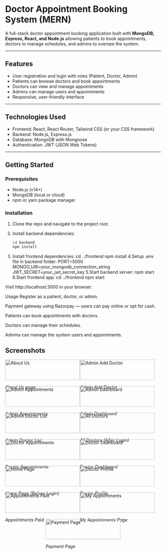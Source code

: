 # Doctor Appointment Booking System (MERN)

A full-stack doctor appointment booking application built with **MongoDB, Express, React, and Node.js** allowing patients to book appointments, doctors to manage schedules, and admins to oversee the system.

---

## Features

- User registration and login with roles (Patient, Doctor, Admin)  
- Patients can browse doctors and book appointments  
- Doctors can view and manage appointments  
- Admins can manage users and appointments  
- Responsive, user-friendly interface

---

## Technologies Used

- Frontend: React, React Router, Tailwind CSS (or your CSS framework)  
- Backend: Node.js, Express.js  
- Database: MongoDB with Mongoose  
- Authentication: JWT (JSON Web Tokens)

---

## Getting Started

### Prerequisites

- Node.js (v14+)  
- MongoDB (local or cloud)  
- npm or yarn package manager

### Installation

1. Clone the repo and navigate to the project root.  
2. Install backend dependencies:

   ```bash
   cd backend
   npm install
3. Install frontend dependencies:
   cd ../frontend
   npm install
4.Setup .env file in backend folder:
   PORT=5000
   MONGO_URI=your_mongodb_connection_string
   JWT_SECRET=your_jwt_secret_key
5.Start backend server:
   npm start
6.Start frontend app:
   cd ../frontend
   npm start
   
Visit http://localhost:3000 in your browser.

Usage
Register as a patient, doctor, or admin.

Payment gateway using Razorpay — users can pay online or opt for cash.

Patients can book appointments with doctors.

Doctors can manage their schedules.

Admins can manage the system users and appointments.

## Screenshots

<div style="display: flex; flex-wrap: wrap; justify-content: flex-start;">

  <div style="flex: 0 0 48%; margin-bottom: 20px;">
    <img src="./ScreenShots/About_Us.png" alt="About Us" style="width: 100%;" />
    <p><em>About Us page</em></p>
  </div>

  <div style="flex: 0 0 48%; margin-bottom: 20px;">
    <img src="./ScreenShots/Admin_AddDoctor.png" alt="Admin Add Doctor" style="width: 100%;" />
    <p><em>Admin Add Doctor</em></p>
  </div>

  <div style="flex: 0 0 48%; margin-bottom: 20px;">
    <img src="./ScreenShots/Admin_Appointments.png" alt="Admin Appointments" style="width: 100%;" />
    <p><em>Admin Appointments</em></p>
  </div>

  <div style="flex: 0 0 48%; margin-bottom: 20px;">
    <img src="./ScreenShots/Admin_Dashboard.png" alt="Admin Dashboard" style="width: 100%;" />
    <p><em>Admin Dashboard</em></p>
  </div>

  <div style="flex: 0 0 48%; margin-bottom: 20px;">
    <img src="./ScreenShots/Admin_DoctorList.png" alt="Admin Doctor List" style="width: 100%;" />
    <p><em>Admin Doctor List</em></p>
  </div>

  <div style="flex: 0 0 48%; margin-bottom: 20px;">
    <img src="./ScreenShots/AllDoctorsPage_AfterLogin.png" alt="All Doctors" style="width: 100%;" />
    <p><em>All Doctors (After Login)</em></p>
  </div>

  <div style="flex: 0 0 48%; margin-bottom: 20px;">
    <img src="./ScreenShots/Doctor_Appointments.png" alt="Doctor Appointments" style="width: 100%;" />
    <p><em>Doctor Appointments</em></p>
  </div>

  <div style="flex: 0 0 48%; margin-bottom: 20px;">
    <img src="./ScreenShots/Doctor_Dashboard.png" alt="Doctor Dashboard" style="width: 100%;" />
    <p><em>Doctor Dashboard</em></p>
  </div>

  <div style="flex: 0 0 48%; margin-bottom: 20px;">
    <img src="./ScreenShots/HomePage_BeforeLogin.png" alt="Home Page" style="width: 100%;" />
    <p><em>Home Page (Before Login)</em></p>
  </div>

  <div style="flex: 0 0 48%; margin-bottom: 20px;">
    <img src="./ScreenShots/Doctor_Profile.png" alt="Doctor Profile" style="width: 100%;" />
    <p><em>Doctor Profile</em></p>
  </div>

  <div style="flex: 0 0 48%; margin-bottom: 20px;">
    <img src="./ScreenShots/Appointments_Paid.png" alt="Appointments Paid" style="width: 100%;" />
    <p><em>Appointments Paid</em></p>
  </div>

  <div style="flex: 0 0 48%; margin-bottom: 20px;">
    <img src="./ScreenShots/My_Appointments_Page.png" alt="My Appointments" style="width: 100%;" />
    <p><em>My Appointments Page</em></p>
  </div>

  <!-- LAST IMAGE: center it if alone -->
  <div style="flex: 0 0 48%; margin-bottom: 20px; margin-left: 26%;">
    <img src="./ScreenShots/Payment_page.png" alt="Payment Page" style="width: 100%;" />
    <p><em>Payment Page</em></p>
  </div>

</div>


 ```
